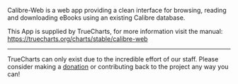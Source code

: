 Calibre-Web is a web app providing a clean interface for browsing, reading and downloading eBooks using an existing Calibre database.

This App is supplied by TrueCharts, for more information visit the manual: https://truecharts.org/charts/stable/calibre-web

---

TrueCharts can only exist due to the incredible effort of our staff.
Please consider making a [donation](https://truecharts.org/docs/about/sponsor) or contributing back to the project any way you can!
